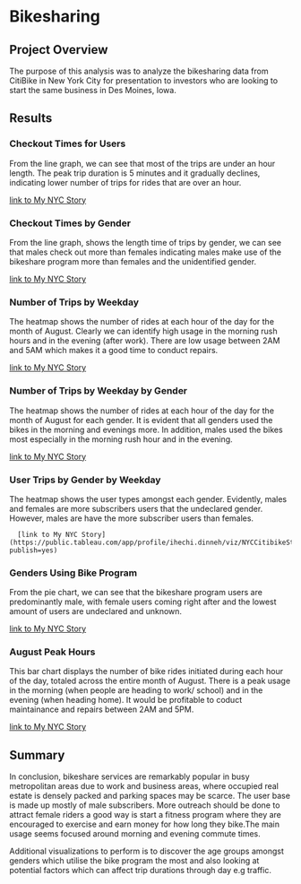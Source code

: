 # Bikesharing

## Project Overview

The purpose of this analysis was to analyze the bikesharing data from CitiBike in New York City for presentation to investors who are looking to start the same business in Des Moines, Iowa.


## Results

### Checkout Times for Users
From the line graph, we can see that most of the trips are under an hour length. The peak trip duration is 5 minutes and it gradually declines, indicating lower number of trips for rides that are over an hour.

 [link to My NYC Story](https://public.tableau.com/app/profile/ihechi.dinneh/viz/NYCCitibikeStory_16715120167070/NYCstory?publish=yes)


### Checkout Times by Gender
From the line graph, shows the length time of trips by gender, we can see that males check out more than females indicating males make use of the bikeshare program more than females and the unidentified gender.

 [link to My NYC Story](https://public.tableau.com/app/profile/ihechi.dinneh/viz/NYCCitibikeStory_16715120167070/NYCstory?publish=yes)
 
 
 ### Number of Trips by Weekday
 The heatmap shows the number of rides at each hour of the day for the month of August. Clearly we can identify high usage in the morning rush hours and in the evening (after work). There are low usage between 2AM and 5AM which makes it a good time to conduct repairs.
 
  [link to My NYC Story](https://public.tableau.com/app/profile/ihechi.dinneh/viz/NYCCitibikeStory_16715120167070/NYCstory?publish=yes)
 
 
 ### Number of Trips by Weekday by Gender
  The heatmap shows the number of rides at each hour of the day for the month of August for each gender. It is evident that all genders used the bikes in the morning and evenings more. In addition, males used the bikes most especially in the morning rush hour and in the evening.
  
   [link to My NYC Story](https://public.tableau.com/app/profile/ihechi.dinneh/viz/NYCCitibikeStory_16715120167070/NYCstory?publish=yes)
   
   
   ### User Trips by Gender by Weekday 
   The heatmap shows the user types amongst each gender. Evidently, males and females are more subscribers users that the undeclared gender. However, males are have the more subscriber users than females.
   
      [link to My NYC Story](https://public.tableau.com/app/profile/ihechi.dinneh/viz/NYCCitibikeStory_16715120167070/NYCstory?publish=yes)
      
      
### Genders Using Bike Program
 From the pie chart, we can see that the bikeshare program users are predominantly male, with female users coming right after and the lowest amount of users are undeclared and unknown. 

 [link to My NYC Story](https://public.tableau.com/app/profile/ihechi.dinneh/viz/NYCCitibikeStory_16715120167070/NYCstory?publish=yes)
 
 
 ### August Peak Hours
This bar chart displays the number of bike rides initiated during each hour of the day, totaled across the entire month of August. There is a peak usage in the morning (when people are heading to work/ school) and in the evening (when heading home). It would be profitable to coduct maintainance and repairs between 2AM and 5PM.

 [link to My NYC Story](https://public.tableau.com/app/profile/ihechi.dinneh/viz/NYCCitibikeStory_16715120167070/NYCstory?publish=yes)
 
 
 
 ## Summary
 In conclusion, bikeshare services are remarkably popular in busy metropolitan areas due to work and business areas, where occupied real estate is densely packed and parking spaces may be scarce. The user base is made up mostly of male subscribers. More outreach should be done to attract female riders a good way is start a fitness program where they are encouraged to exercise and earn money for how long they bike.The main usage seems focused around morning and evening commute times.
 
 Additional visualizations to perform is to discover the age groups amongst genders which utilise the bike program the most and also looking at potential factors which can affect trip durations through day e.g traffic.

